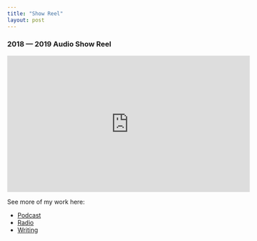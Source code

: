 ```yaml
---
title: "Show Reel"
layout: post
---
```


### 2018 — 2019 Audio Show Reel

<p><iframe width="560" height="315" src="https://www.youtube-nocookie.com/embed/LceYbNzLR9Y" frameborder="0" allow="accelerometer; autoplay; encrypted-media; gyroscope; picture-in-picture" allowfullscreen></iframe></p>


See more of my work here:
- [Podcast](/tag/podcast)
- [Radio](/tag/radio)
- [Writing](/tag/writing)